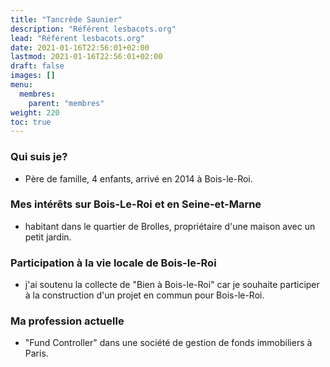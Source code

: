 ```yaml
---
title: "Tancrède Saunier"
description: "Référent lesbacots.org"
lead: "Référent lesbacots.org"
date: 2021-01-16T22:56:01+02:00
lastmod: 2021-01-16T22:56:01+02:00
draft: false
images: []
menu:
  membres:
    parent: "membres"
weight: 220
toc: true
---
```


### Qui suis je?

- Père de famille, 4 enfants, arrivé en 2014 à Bois-le-Roi.

### Mes intérêts sur Bois-Le-Roi et en Seine-et-Marne

- habitant dans le quartier de Brolles, propriétaire d'une maison avec un petit jardin.

### Participation à la vie locale de Bois-le-Roi

- j'ai soutenu la collecte de "Bien à Bois-le-Roi" car je souhaite  participer à la construction d'un projet en commun pour Bois-le-Roi.

### Ma profession actuelle

- "Fund Controller" dans une société de gestion de fonds immobiliers à Paris.